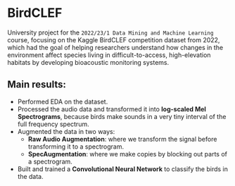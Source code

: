 # BirdCLEF

University project for the `2022/23/1 Data Mining and Machine Learning` course, focusing on the Kaggle BirdCLEF competition dataset from 2022, which had the goal of helping researchers understand how changes in the environment affect species living in difficult-to-access, high-elevation habitats by developing bioacoustic monitoring systems.

## Main results:

- Performed EDA on the dataset.
- Processed the audio data and transformed it into **log-scaled Mel Spectrograms**, because birds make sounds in a very tiny interval of the full frequency spectrum.
- Augmented the data in two ways:
  - **Raw Audio Augmentation**: where we transform the signal before transforming it to a spectrogram.
  - **SpecAugmentation**: where we make copies by blocking out parts of a spectrogram.
- Built and trained a **Convolutional Neural Network** to classify the birds in the data.
